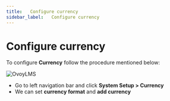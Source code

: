 ```yaml
---
title:   Configure currency
sidebar_label:   Configure currency
---
```


# Configure currency

To configure **Currency**  follow the procedure mentioned below:

![OvoyLMS](assets/ovoy/Screenshot_5-2-1024x351.png)

- Go to left navigation bar and click  **System Setup > Currency**
- We can set **currency format** and **add currency**
